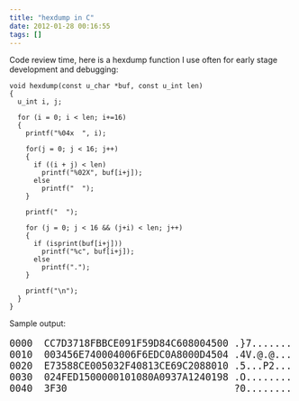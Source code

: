 ```yaml
---
title: "hexdump in C"
date: 2012-01-28 00:16:55
tags: []
---
```


<p>
Code review time, here is a hexdump function I use often for early stage development and debugging:

```
void hexdump(const u_char *buf, const u_int len)
{
  u_int i, j;

  for (i = 0; i < len; i+=16)
  {
    printf("%04x  ", i);

    for(j = 0; j < 16; j++)
    {
      if ((i + j) < len)
        printf("%02X", buf[i+j]);
      else
        printf("  ");
    }

    printf("  ");

    for (j = 0; j < 16 && (j+i) < len; j++)
    {
      if (isprint(buf[i+j]))
        printf("%c", buf[i+j]);
      else
        printf(".");
    }

    printf("\n");
  }
}
```

</p>

<p>
Sample output:

<pre style="font-size:17px">
0000  CC7D3718FBBCE091F59D84C608004500 .}7...........E.
0010  003456E740004006F6EDC0A8000D4504 .4V.@.@.......E.
0020  E73588CE005032F40813CE69C2088010 .5...P2....i....
0030  024FED1500000101080A0937A1240198 .O.........7.$..
0040  3F30                             ?0..............
</pre>
</p>
